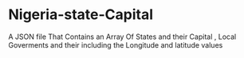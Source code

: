 # Nigeria-state-Capital
A JSON file That Contains an Array Of States and their Capital , Local Goverments   and their including the Longitude and latitude values
